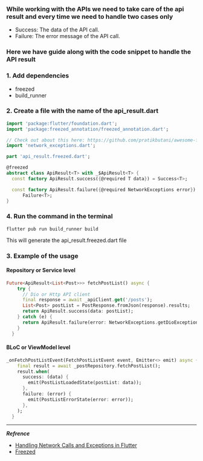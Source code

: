 ### While working with the APIs we need to take care of the api result and every time we need to handle two cases only
- Success: The data of the API call.
- Failure: The error message of the API call.

### Here we have guide along with the code snippet to handle the API result

### 1. Add dependencies
- freezed
- build_runner


### 2. Create a file with the name of the api_result.dart
```dart
import 'package:flutter/foundation.dart';
import 'package:freezed_annotation/freezed_annotation.dart';

// Check out about this here: https://github.com/pratikbutani/awesome-flutter-snippets/tree/main/snippets/api_network_exception.md
import 'network_exceptions.dart';

part 'api_result.freezed.dart';

@freezed
abstract class ApiResult<T> with _$ApiResult<T> {
  const factory ApiResult.success({@required T data}) = Success<T>;

  const factory ApiResult.failure({@required NetworkExceptions error}) =
      Failure<T>;
}
```
### 4. Run the command in the terminal
```
flutter pub run build_runner build
```
This will generate the api_result.freezed.dart file


### 3. Example of the usage
#### Repository or Service level
```dart
Future<ApiResult<List<Post>>> fetchPostList() async {
    try {
      // Dio or Http API client
      final response = await _apiClient.get('/posts');
      List<Post> postList = PostResponse.fromJson(response).results;
      return ApiResult.success(data: postList);
    } catch (e) {
      return ApiResult.failure(error: NetworkExceptions.getDioException(e));
    }
  }
```
#### BLoC or ViewModel level
```dart
_onFetchPostListEvent(FetchPostListEvent event, Emitter<> emit) async {
    final result = await _postRepository.fetchPostList();
    result.when(
      success: (data) {
        emit(PostListLoadedState(postList: data));
      },
      failure: (error) {
        emit(PostListErrorState(error: error));
      },
    );
  }
```

---

_**Refrence**_
- [Handling Network Calls and Exceptions in Flutter](https://dev.to/ashishrawat2911/handling-network-calls-and-exceptions-in-flutter-54me)
- [Freezed](https://pub.dev/packages/freezed)
